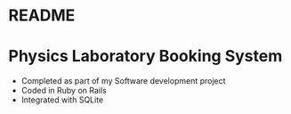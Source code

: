 # README #

# Physics Laboratory Booking System

  - Completed as part of my Software development project
  - Coded in Ruby on Rails
  - Integrated with SQLite
